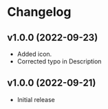 # Changelog

## v1.0.0 (2022-09-23)
* Added icon.
* Corrected typo in Description

## v1.0.0 (2022-09-21)
* Initial release
